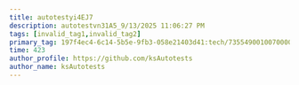 ```yaml
---
title: autotestyi4EJ7
description: autotestvn31A5_9/13/2025 11:06:27 PM
tags: [invalid_tag1,invalid_tag2]
primary_tag: 197f4ec4-6c14-5b5e-9fb3-058e21403d41:tech/73554900100700000996/67838200100800006287
time: 423
author_profile: https://github.com/ksAutotests
author_name: ksAutotests
---
```

